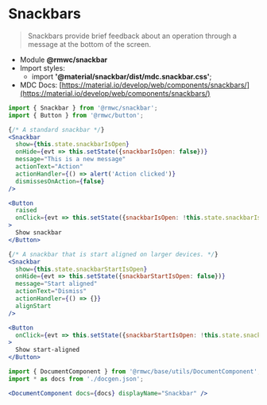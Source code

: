 # Snackbars

> Snackbars provide brief feedback about an operation through a message at the bottom of the screen.

- Module **@rmwc/snackbar**  
- Import styles:
  - import **'@material/snackbar/dist/mdc.snackbar.css'**;
- MDC Docs: [https://material.io/develop/web/components/snackbars/](https://material.io/develop/web/components/snackbars/)

```jsx render
import { Snackbar } from '@rmwc/snackbar';
import { Button } from '@rmwc/button';

{/* A standard snackbar */}
<Snackbar
  show={this.state.snackbarIsOpen}
  onHide={evt => this.setState({snackbarIsOpen: false})}
  message="This is a new message"
  actionText="Action"
  actionHandler={() => alert('Action clicked')}
  dismissesOnAction={false}
/>

<Button
  raised
  onClick={evt => this.setState({snackbarIsOpen: !this.state.snackbarIsOpen})}
>
  Show snackbar
</Button>

{/* A snackbar that is start aligned on larger devices. */}
<Snackbar
  show={this.state.snackbarStartIsOpen}
  onHide={evt => this.setState({snackbarStartIsOpen: false})}
  message="Start aligned"
  actionText="Dismiss"
  actionHandler={() => {}}
  alignStart
/>

<Button
  onClick={evt => this.setState({snackbarStartIsOpen: !this.state.snackbarStartIsOpen})}
>
  Show start-aligned
</Button>
```

```jsx renderOnly
import { DocumentComponent } from '@rmwc/base/utils/DocumentComponent';
import * as docs from './docgen.json';

<DocumentComponent docs={docs} displayName="Snackbar" />
```
